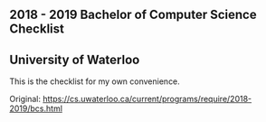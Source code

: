 ## 2018 - 2019 Bachelor of Computer Science Checklist

## University of Waterloo

This is the checklist for my own convenience.

Original: https://cs.uwaterloo.ca/current/programs/require/2018-2019/bcs.html

 

